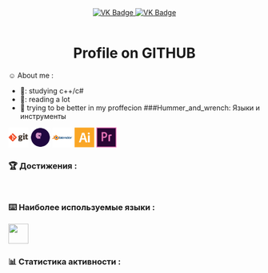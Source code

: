<div id="badges" align ="center">
<a href= "https://vk.com/josephjostar2">
  <img src= "https://img.shields.io/badge/VK-blue?style=for-the-badge&logo=VK&logoColor=white" alt="VK Badge"/>
</a>
  
<a href= "(https://mail.google.com/mail/u/2/#inbox)">
<img src = "https://img.shields.io/badge/EMAIL-red?style=for-the-badge&logo=Gmail&logoColor=white" alt="VK Badge"/>
</a>

</div>

<div id="viewprof" align="center" >
  <img src="https://komarev.com/ghpvc/?username=Lenerixx&style=flat-square&color=blue" alt=""/>
</div>

<div id="heythere" align="center">
<h1> Profile on GITHUB </h1>
</div>

:relaxed:	About me :

- 🧠: studying c++/c#
- 👾: reading a lot
- :100: trying to be better in my proffecion
###Hummer_and_wrench: Языки и инструменты


<div>
<img src="https://github.com/devicons/devicon/blob/master/icons/git/git-original-wordmark.svg" width="40" height="40"/>
<img src="https://github.com/devicons/devicon/blob/master/icons/aftereffects/aftereffects-original.svg" width="40" height="40"/>
<img src="https://github.com/devicons/devicon/blob/master/icons/blender/blender-original-wordmark.svg" width="40" height="40"/>
<img src="https://github.com/devicons/devicon/blob/master/icons/illustrator/illustrator-plain.svg" width="40" height="40"/>
<img src="https://github.com/devicons/devicon/blob/master/icons/premierepro/premierepro-original.svg" width="40" height="40"/>

</div>

### 🏆 Достижения :
<div>
  <img src="https://github-profile-trophy.vercel.app/&username=lenerixx" alt=""/>
</div>

### ⌨️ Наиболее используемые языки :

<div>
  <img src="https://github-readme-stats.vercel.app/api/top-langs/?username=lenerixx" width="40" height="40"/>
</div>

### 📊 Статистика активности :
<div>
  <img src="https://github-readme-activity-graph.vercel.app/graph?username=lenerixx&rogue" alt=""/>
  
</div>

